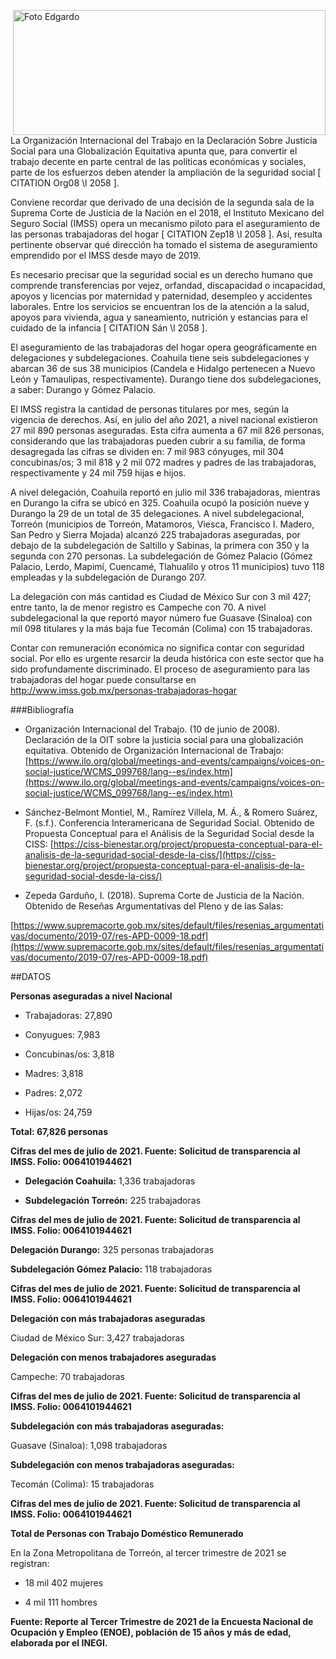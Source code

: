 <p>
   <a title="ir a Otras Publicaciones de este Autor" href="http://www.trcimplan.gob.mx/autores/edgardo-de-la-cruz-torres.html"><img class="img-responsive contenido-imagen" src="../imagenes/128/lic-edgardo-de-la-cruz-torres-top2.png" align="right" alt="Foto Edgardo" width="500" height="200"></a>

</p>

</br></br></br></br></br></br></br></br>

La Organización Internacional del Trabajo en la Declaración Sobre Justicia Social para una Globalización Equitativa apunta que, para convertir el trabajo decente en parte central de las políticas económicas y sociales, parte de los esfuerzos deben atender la ampliación de la seguridad social [ CITATION Org08 \l 2058 ].

Conviene recordar que derivado de una decisión de la segunda sala de la Suprema Corte de Justicia de la Nación en el 2018, el Instituto Mexicano del Seguro Social (IMSS) opera un mecanismo piloto para el aseguramiento de las personas trabajadoras del hogar [ CITATION Zep18 \l 2058 ]. Así, resulta pertinente observar qué dirección ha tomado el sistema de aseguramiento emprendido por el IMSS desde mayo de 2019.

Es necesario precisar que la seguridad social es un derecho humano que comprende transferencias por vejez, orfandad, discapacidad o incapacidad, apoyos y licencias por maternidad y paternidad, desempleo y accidentes laborales. Entre los servicios se encuentran los de la atención a la salud, apoyos para vivienda, agua y saneamiento, nutrición y estancias para el cuidado de la infancia [ CITATION Sán \l 2058 ].

El aseguramiento de las trabajadoras del hogar opera geográficamente en delegaciones y subdelegaciones. Coahuila tiene seis subdelegaciones y abarcan 36 de sus 38 municipios (Candela e Hidalgo pertenecen a Nuevo León y Tamaulipas, respectivamente). Durango tiene dos subdelegaciones, a saber: Durango y Gómez Palacio.

El IMSS registra la cantidad de personas titulares por mes, según la vigencia de derechos. Así, en julio del año 2021, a nivel nacional existieron 27 mil 890 personas aseguradas. Esta cifra aumenta a 67 mil 826 personas, considerando que las trabajadoras pueden cubrir a su familia, de forma desagregada las cifras se dividen en: 7 mil 983 cónyuges, mil 304 concubinas/os; 3 mil 818 y 2 mil 072 madres y padres de las trabajadoras, respectivamente y 24 mil 759 hijas e hijos.

A nivel delegación, Coahuila reportó en julio mil 336 trabajadoras, mientras en Durango la cifra se ubicó en 325. Coahuila ocupó la posición nueve y Durango la 29 de un total de 35 delegaciones. A nivel subdelegacional, Torreón (municipios de Torreón, Matamoros, Viesca, Francisco I. Madero, San Pedro y Sierra Mojada) alcanzó 225 trabajadoras aseguradas, por debajo de la subdelegación de Saltillo y Sabinas, la primera con 350 y la segunda con 270 personas. La subdelegación de Gómez Palacio (Gómez Palacio, Lerdo, Mapimí, Cuencamé, Tlahualilo y otros 11 municipios) tuvo 118 empleadas y la subdelegación de Durango 207.

La delegación con más cantidad es Ciudad de México Sur con 3 mil 427; entre tanto, la de menor registro es Campeche con 70. A nivel subdelegacional la que reportó mayor número fue Guasave (Sinaloa) con mil 098 titulares y la más baja fue Tecomán (Colima) con 15 trabajadoras.

Contar con remuneración económica no significa contar con seguridad social. Por ello es urgente resarcir la deuda histórica con este sector que ha sido profundamente discriminado. El proceso de aseguramiento para las trabajadoras del hogar puede consultarse en http://www.imss.gob.mx/personas-trabajadoras-hogar

###Bibliografía

- Organización Internacional del Trabajo. (10 de junio de 2008). Declaración de la OIT sobre la justicia social para una globalización equitativa. Obtenido de Organización Internacional de Trabajo: [https://www.ilo.org/global/meetings-and-events/campaigns/voices-on-social-justice/WCMS_099768/lang--es/index.htm](https://www.ilo.org/global/meetings-and-events/campaigns/voices-on-social-justice/WCMS_099768/lang--es/index.htm)

- Sánchez-Belmont Montiel, M., Ramírez Villela, M. Á., & Romero Suárez, F. (s.f.). Conferencia Interamericana de Seguridad Social. Obtenido de Propuesta Conceptual para el Análisis de la Seguridad Social desde la CISS: [https://ciss-bienestar.org/project/propuesta-conceptual-para-el-analisis-de-la-seguridad-social-desde-la-ciss/](https://ciss-bienestar.org/project/propuesta-conceptual-para-el-analisis-de-la-seguridad-social-desde-la-ciss/)

- Zepeda Garduño, I. (2018). Suprema Corte de Justicia de la Nación. Obtenido de Reseñas Argumentativas del Pleno y de las Salas:

[https://www.supremacorte.gob.mx/sites/default/files/resenias_argumentativas/documento/2019-07/res-APD-0009-18.pdf](https://www.supremacorte.gob.mx/sites/default/files/resenias_argumentativas/documento/2019-07/res-APD-0009-18.pdf)



##DATOS

**Personas aseguradas a nivel Nacional**

- Trabajadoras: 27,890

- Conyugues: 7,983

- Concubinas/os: 3,818

- Madres: 3,818

- Padres: 2,072

- Hijas/os: 24,759

**Total: 67,826 personas**

**Cifras del mes de julio de 2021. Fuente: Solicitud de transparencia al IMSS. Folio: 0064101944621**

- **Delegación Coahuila:** 1,336 trabajadoras

- **Subdelegación Torreón:** 225 trabajadoras

**Cifras del mes de julio de 2021. Fuente: Solicitud de transparencia al IMSS. Folio: 0064101944621**

**Delegación Durango:** 325 personas trabajadoras

**Subdelegación Gómez Palacio:** 118 trabajadoras

**Cifras del mes de julio de 2021. Fuente: Solicitud de transparencia al IMSS. Folio: 0064101944621**

**Delegación con más trabajadoras aseguradas**

Ciudad de México Sur: 3,427 trabajadoras

**Delegación con menos trabajadores aseguradas**

Campeche: 70 trabajadoras

**Cifras del mes de julio de 2021. Fuente: Solicitud de transparencia al IMSS. Folio: 0064101944621**

**Subdelegación con más trabajadoras aseguradas:**

Guasave (Sinaloa): 1,098 trabajadoras

**Subdelegación con menos trabajadoras aseguradas:**

Tecomán (Colima): 15 trabajadoras

**Cifras del mes de julio de 2021. Fuente: Solicitud de transparencia al IMSS. Folio: 0064101944621**

**Total de Personas con Trabajo Doméstico Remunerado**

En la Zona Metropolitana de Torreón, al tercer trimestre de 2021 se registran:

- 18 mil 402 mujeres

- 4 mil 111 hombres

**Fuente: Reporte al Tercer Trimestre de 2021 de la Encuesta Nacional de Ocupación y Empleo (ENOE), población de 15 años y más de edad, elaborada por el INEGI.**
